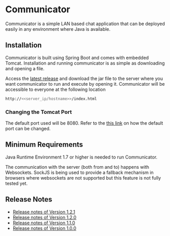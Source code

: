 # Communicator

Communicator is a simple LAN based chat application that can be deployed easily in any environment where Java is available. 

## Installation

Communicator is built using Spring Boot and comes with embedded Tomcat. Installation and running communicator is as simple as downloading and opening a file. 

Access the [latest release](https://github.com/arun92phoenix/communicator/releases/latest) and download the jar file to the server where you want communicator to run and execute by opening it. Communicator will be accessible to everyone at the following location

```sh
http://<<server_ip/hostname>>/index.html
```

### Changing the Tomcat Port

The default port used will be 8080. Refer to the [this link](http://docs.spring.io/spring-boot/docs/current-SNAPSHOT/reference/htmlsingle/#howto-change-the-http-port) on how the default port can be changed.

## Minimum Requirements

Java Runtime Environment 1.7 or higher is needed to run Communicator. 

The communication with the server (both from and to) happens with Websockets. SockJS is being used to provide a fallback mechanism in browsers where websockets are not supported but this feature is not fully tested yet.

## Release Notes
 - [Release notes of Version 1.2.1](https://github.com/arun92phoenix/communicator/releases/tag/v1.2.1)
 - [Release notes of Version 1.2.0](https://github.com/arun92phoenix/communicator/releases/tag/v1.2.0)
 - [Release notes of Version 1.1.0](https://github.com/arun92phoenix/communicator/releases/tag/v1.1.0)
 - [Release notes of Version 1.0.0](https://github.com/arun92phoenix/communicator/releases/tag/v1.0.0)
 
 
